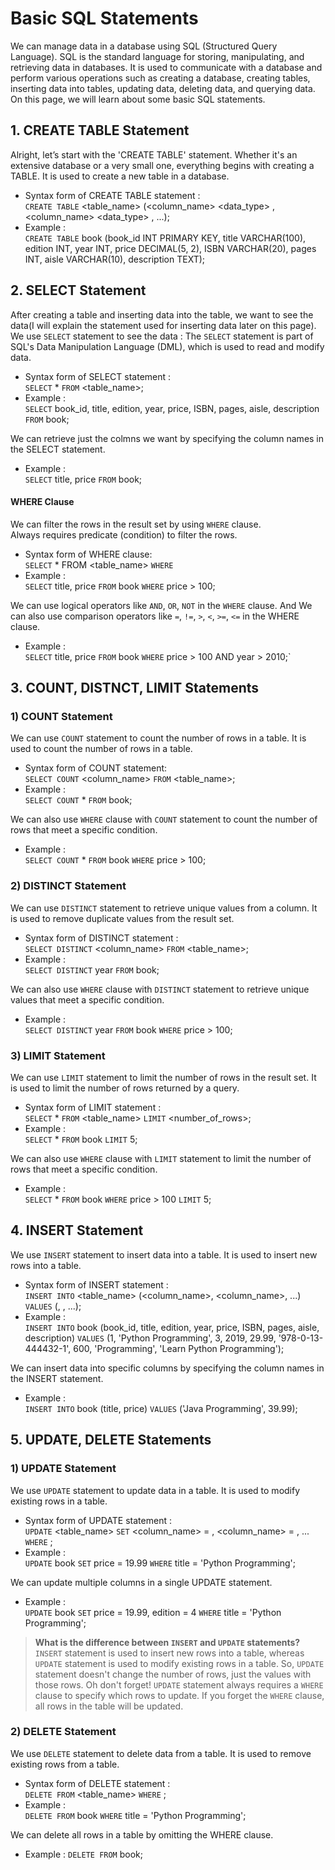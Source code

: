 # Basic SQL Statements

We can manage data in a database using SQL (Structured Query Language). SQL is the standard language for storing, manipulating, and retrieving data in databases. It is used to communicate with a database and perform various operations such as creating a database, creating tables, inserting data into tables, updating data, deleting data, and querying data. On this page, we will learn about some basic SQL statements.

## 1. CREATE TABLE Statement
Alright, let’s start with the 'CREATE TABLE' statement. Whether it's an extensive database or a very small one, everything begins with creating a TABLE. It is used to create a new table in a database.    
* Syntax form of CREATE TABLE statement :    
`CREATE TABLE` <table_name> (<column_name> <data_type> <constraint>, <column_name> <data_type>     <constraint>, ...);    
* Example :    
`CREATE TABLE` book (book_id INT PRIMARY KEY, title VARCHAR(100), edition INT, year INT, price DECIMAL(5, 2), ISBN VARCHAR(20), pages INT, aisle VARCHAR(10), description TEXT);    

## 2. SELECT Statement
After creating a table and inserting data into the table, we want to see the data(I will explain the statement used for inserting data later on this page). 
We use `SELECT` statement to see the data : The `SELECT` statement is part of SQL's Data Manipulation Language (DML), which is used to read and modify data.
* Syntax form of SELECT statement :    
`SELECT` * `FROM` <table_name>;
* Example :    
`SELECT` book_id, title, edition, year, price, ISBN, pages, aisle, description `FROM` book;    

We can retrieve just the colmns we want by specifying the column names in the SELECT statement.    
* Example :    
`SELECT` title, price `FROM` book;

#### WHERE Clause
We can filter the rows in the result set by using `WHERE` clause.    
Always requires predicate (condition) to filter the rows.    
* Syntax form of WHERE clause:    
`SELECT` * FROM <table_name> `WHERE` <predicate>
* Example :    
`SELECT` title, price `FROM` book `WHERE` price > 100;    

We can use logical operators like `AND`, `OR`, `NOT` in the `WHERE` clause. And We can also use comparison operators like `=`, `!=`, `>`, `<`, `>=`, `<=` in the WHERE clause.
* Example :    
`SELECT` title, price `FROM` book `WHERE` price > 100 AND year > 2010;`

## 3. COUNT, DISTNCT, LIMIT Statements

### 1) COUNT Statement
We can use `COUNT` statement to count the number of rows in a table. It is used to count the number of rows in a table.
* Syntax form of COUNT statement:    
`SELECT COUNT` <column_name> `FROM` <table_name>;
* Example :    
`SELECT COUNT` * `FROM` book;    

We can also use `WHERE` clause with `COUNT` statement to count the number of rows that meet a specific condition.    
* Example :    
`SELECT COUNT` * `FROM` book `WHERE` price > 100;

### 2) DISTINCT Statement
We can use `DISTINCT` statement to retrieve unique values from a column.
It is used to remove duplicate values from the result set.
* Syntax form of DISTINCT statement :    
`SELECT DISTINCT` <column_name> `FROM` <table_name>;
* Example :    
`SELECT DISTINCT` year `FROM` book;    

We can also use `WHERE` clause with `DISTINCT` statement to retrieve unique values that meet a specific condition.    
* Example :    
`SELECT DISTINCT` year `FROM` book `WHERE` price > 100;

### 3) LIMIT Statement
We can use `LIMIT` statement to limit the number of rows in the result set.
It is used to limit the number of rows returned by a query.
* Syntax form of LIMIT statement :    
`SELECT` * `FROM` <table_name> `LIMIT` <number_of_rows>;
* Example :    
`SELECT` * `FROM` book `LIMIT` 5;    

We can also use `WHERE` clause with `LIMIT` statement to limit the number of rows that meet a specific condition.
* Example :    
`SELECT` * `FROM` book `WHERE` price > 100 `LIMIT` 5;

## 4. INSERT Statement
We use `INSERT` statement to insert data into a table.
It is used to insert new rows into a table.
* Syntax form of INSERT statement :    
`INSERT INTO` <table_name> (<column_name>, <column_name>, ...) `VALUES` (<value>, <value>, ...);
* Example :    
`INSERT INTO` book (book_id, title, edition, year, price, ISBN, pages, aisle, description) `VALUES` (1, 'Python Programming', 3, 2019, 29.99, '978-0-13-444432-1', 600, 'Programming', 'Learn Python Programming');    

We can insert data into specific columns by specifying the column names in the INSERT statement.
* Example :    
`INSERT INTO` book (title, price) `VALUES` ('Java Programming', 39.99);

## 5. UPDATE, DELETE Statements

### 1) UPDATE Statement
We use `UPDATE` statement to update data in a table.
It is used to modify existing rows in a table.
* Syntax form of UPDATE statement :    
`UPDATE` <table_name> `SET` <column_name> = <value>, <column_name> = <value>, ... `WHERE` <predicate>;
* Example :    
`UPDATE` book `SET` price = 19.99 `WHERE` title = 'Python Programming';    

We can update multiple columns in a single UPDATE statement.
* Example :    
`UPDATE` book `SET` price = 19.99, edition = 4 `WHERE` title = 'Python Programming';

> **What is the difference between `INSERT` and `UPDATE` statements?**    
> `INSERT` statement is used to insert new rows into a table, whereas `UPDATE` statement is used to modify existing rows in a table.
> So, `UPDATE` statement doesn't change the number of rows, just the values with those rows.
> Oh don't forget! `UPDATE` statement always requires a `WHERE` clause to specify which rows to update. If you forget the `WHERE` clause, all rows in the table will be updated.

### 2) DELETE Statement
We use `DELETE` statement to delete data from a table.
It is used to remove existing rows from a table.
* Syntax form of DELETE statement :    
`DELETE FROM` <table_name> `WHERE` <predicate>;
* Example :    
`DELETE FROM` book `WHERE` title = 'Python Programming';    

We can delete all rows in a table by omitting the WHERE clause.    
* Example : `DELETE FROM` book;

